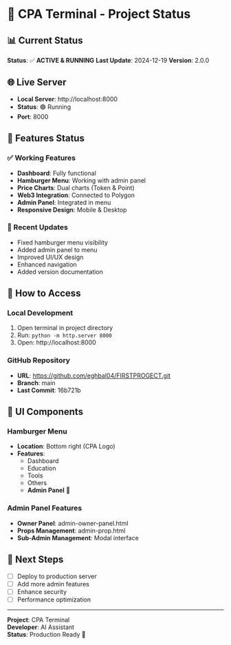 # 🚀 CPA Terminal - Project Status

## 📊 Current Status
**Status**: ✅ **ACTIVE & RUNNING**
**Last Update**: 2024-12-19
**Version**: 2.0.0

## 🌐 Live Server
- **Local Server**: http://localhost:8000
- **Status**: 🟢 Running
- **Port**: 8000

## 🎯 Features Status

### ✅ Working Features
- **Dashboard**: Fully functional
- **Hamburger Menu**: Working with admin panel
- **Price Charts**: Dual charts (Token & Point)
- **Web3 Integration**: Connected to Polygon
- **Admin Panel**: Integrated in menu
- **Responsive Design**: Mobile & Desktop

### 🔧 Recent Updates
- Fixed hamburger menu visibility
- Added admin panel to menu
- Improved UI/UX design
- Enhanced navigation
- Added version documentation

## 📱 How to Access

### Local Development
1. Open terminal in project directory
2. Run: `python -m http.server 8000`
3. Open: http://localhost:8000

### GitHub Repository
- **URL**: https://github.com/eghbal04/FIRSTPROGECT.git
- **Branch**: main
- **Last Commit**: 16b721b

## 🎨 UI Components

### Hamburger Menu
- **Location**: Bottom right (CPA Logo)
- **Features**: 
  - Dashboard
  - Education
  - Tools
  - Others
  - **Admin Panel** 🔐

### Admin Panel Features
- **Owner Panel**: admin-owner-panel.html
- **Props Management**: admin-prop.html
- **Sub-Admin Management**: Modal interface

## 🔄 Next Steps
- [ ] Deploy to production server
- [ ] Add more admin features
- [ ] Enhance security
- [ ] Performance optimization

---

**Project**: CPA Terminal  
**Developer**: AI Assistant  
**Status**: Production Ready 🎉 